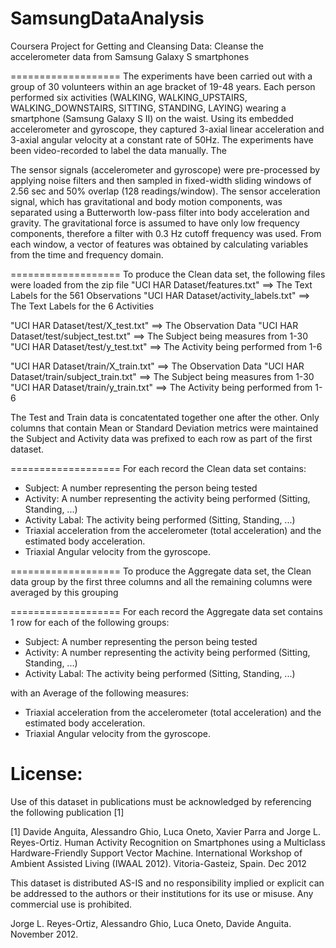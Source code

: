 SamsungDataAnalysis
===================

Coursera Project for Getting and Cleansing Data: Cleanse the accelerometer data from Samsung Galaxy S smartphones

===================
The experiments have been carried out with a group of 30 volunteers within an age bracket of 19-48 years. Each person performed six activities (WALKING, WALKING_UPSTAIRS, WALKING_DOWNSTAIRS, SITTING, STANDING, LAYING) wearing a smartphone (Samsung Galaxy S II) on the waist. Using its embedded accelerometer and gyroscope, they captured 3-axial linear acceleration and 3-axial angular velocity at a constant rate of 50Hz. The experiments have been video-recorded to label the data manually. The

The sensor signals (accelerometer and gyroscope) were pre-processed by applying noise filters and then sampled in fixed-width sliding windows of 2.56 sec and 50% overlap (128 readings/window). The sensor acceleration signal, which has gravitational and body motion components, was separated using a Butterworth low-pass filter into body acceleration and gravity. The gravitational force is assumed to have only low frequency components, therefore a filter with 0.3 Hz cutoff frequency was used. From each window, a vector of features was obtained by calculating variables from the time and frequency domain. 

===================
To produce the Clean data set, the following files were loaded from the zip file
"UCI HAR Dataset/features.txt"            ==> The Text Labels for the 561 Observations
"UCI HAR Dataset/activity_labels.txt"     ==> The Text Labels for the 6 Activities

"UCI HAR Dataset/test/X_test.txt"         ==> The Observation Data
"UCI HAR Dataset/test/subject_test.txt"   ==> The Subject being measures from 1-30 
"UCI HAR Dataset/test/y_test.txt"         ==> The Activity being performed from 1-6

"UCI HAR Dataset/train/X_train.txt"       ==> The Observation Data
"UCI HAR Dataset/train/subject_train.txt" ==> The Subject being measures from 1-30 
"UCI HAR Dataset/train/y_train.txt"       ==> The Activity being performed from 1-6

The Test and Train data is concatentated together one after the other.  Only columns that contain Mean or Standard Deviation metrics were maintained  the Subject and Activity data was prefixed to each row as part of the first dataset.

===================
For each record the Clean data set contains:
- Subject: A number representing the person being tested
- Activity: A number representing the activity being performed (Sitting, Standing, ...)
- Activity Labal: The activity being performed (Sitting, Standing, ...)
- Triaxial acceleration from the accelerometer (total acceleration) and the estimated body acceleration.
- Triaxial Angular velocity from the gyroscope. 

===================
To produce the Aggregate data set, the Clean data group by the first three columns and all the remaining columns were averaged by this grouping

===================
For each record the Aggregate data set contains 1 row for each of the following groups:
- Subject: A number representing the person being tested
- Activity: A number representing the activity being performed (Sitting, Standing, ...)
- Activity Labal: The activity being performed (Sitting, Standing, ...)

with an Average of the following measures:
- Triaxial acceleration from the accelerometer (total acceleration) and the estimated body acceleration.
- Triaxial Angular velocity from the gyroscope. 


License:
========
Use of this dataset in publications must be acknowledged by referencing the following publication [1] 

[1] Davide Anguita, Alessandro Ghio, Luca Oneto, Xavier Parra and Jorge L. Reyes-Ortiz. Human Activity Recognition on Smartphones using a 
Multiclass Hardware-Friendly Support Vector Machine. International Workshop of Ambient Assisted Living (IWAAL 2012). Vitoria-Gasteiz, 
Spain. Dec 2012

This dataset is distributed AS-IS and no responsibility implied or explicit can be addressed to the authors or their institutions for its 
use or misuse. Any commercial use is prohibited.

Jorge L. Reyes-Ortiz, Alessandro Ghio, Luca Oneto, Davide Anguita. November 2012.
